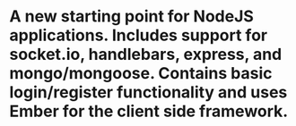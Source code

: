 A new starting point  for NodeJS applications. Includes support for socket.io, handlebars, express, and mongo/mongoose. Contains basic login/register functionality and uses Ember for the client side framework.
=========
